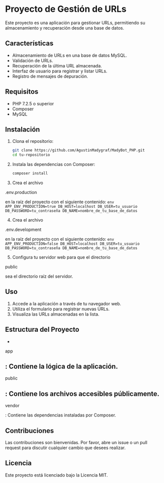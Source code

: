 # Proyecto de Gestión de URLs

Este proyecto es una aplicación para gestionar URLs, permitiendo su almacenamiento y recuperación desde una base de datos.

## Características

- Almacenamiento de URLs en una base de datos MySQL.
- Validación de URLs.
- Recuperación de la última URL almacenada.
- Interfaz de usuario para registrar y listar URLs.
- Registro de mensajes de depuración.

## Requisitos

- PHP 7.2.5 o superior
- Composer
- MySQL

## Instalación

1. Clona el repositorio:
    ```sh
    git clone https://github.com/AgustinMadygraf/MadyBot_PHP.git
    cd tu-repositorio
    ```

2. Instala las dependencias con Composer:
    ```sh
    composer install
    ```

3. Crea el archivo 

.env.production

 en la raíz del proyecto con el siguiente contenido:
    ```env
    APP_ENV_PRODUCTION=true
    DB_HOST=localhost
    DB_USER=tu_usuario
    DB_PASSWORD=tu_contraseña
    DB_NAME=nombre_de_tu_base_de_datos
    ```

4. Crea el archivo 

.env.development

 en la raíz del proyecto con el siguiente contenido:
    ```env
    APP_ENV_PRODUCTION=false
    DB_HOST=localhost
    DB_USER=tu_usuario
    DB_PASSWORD=tu_contraseña
    DB_NAME=nombre_de_tu_base_de_datos
    ```

5. Configura tu servidor web para que el directorio 

public

 sea el directorio raíz del servidor.

## Uso

1. Accede a la aplicación a través de tu navegador web.
2. Utiliza el formulario para registrar nuevas URLs.
3. Visualiza las URLs almacenadas en la lista.

## Estructura del Proyecto

- 

app

: Contiene la lógica de la aplicación.
- 

public

: Contiene los archivos accesibles públicamente.
- 

vendor

: Contiene las dependencias instaladas por Composer.

## Contribuciones

Las contribuciones son bienvenidas. Por favor, abre un issue o un pull request para discutir cualquier cambio que desees realizar.

## Licencia

Este proyecto está licenciado bajo la Licencia MIT.
